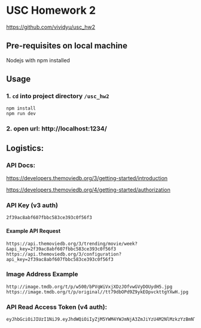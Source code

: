 # USC Homework 2
https://github.com/vividyu/usc_hw2

## Pre-requisites on local machine
Nodejs with npm installed

## Usage

### 1. `cd` into project directory `/usc_hw2`
```
npm install
npm run dev
```

### 2. open url: http://localhost:1234/

## Logistics:

### API Docs:
https://developers.themoviedb.org/3/getting-started/introduction

https://developers.themoviedb.org/4/getting-started/authorization

### API Key (v3 auth)
```
2f39ac8abf607fbbc583ce393c0f56f3
```
#### Example API Request
```
https://api.themoviedb.org/3/trending/movie/week?&api_key=2f39ac8abf607fbbc583ce393c0f56f3
https://api.themoviedb.org/3/configuration?api_key=2f39ac8abf607fbbc583ce393c0f56f3

```

### Image Address Example
```
http://image.tmdb.org/t/p/w500/bPVqWiVxjXDzJOfvwGVyDOUydH5.jpg
https://image.tmdb.org/t/p/original//tt79dbOPd9Z9ykEOpvckttgYXwH.jpg
```

### API Read Access Token (v4 auth):
```
eyJhbGciOiJIUzI1NiJ9.eyJhdWQiOiIyZjM5YWM4YWJmNjA3ZmJiYzU4M2NlMzkzYzBmNTZmMyIsInN1YiI6IjY0MThiYWRiZmU1YzkxMDA4M2JkZTFlNCIsInNjb3BlcyI6WyJhcGlfcmVhZCJdLCJ2ZXJzaW9uIjoxfQ.zPutmKSJJHTp8AxSAPJQcFq6JSCvcgUZTR3C7DDftSA
```
